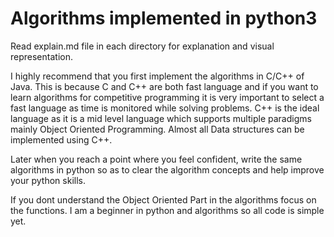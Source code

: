 # Algorithms implemented in python3 

Read explain.md file in each directory for explanation and visual representation.

I highly recommend that you first implement the algorithms in C/C++ of Java. This is because C and C++ are both fast language and if you want to learn algorithms for competitive programming it is very important to select a fast language as time is monitored while solving problems. C++ is the ideal language as it is a mid level language which supports multiple paradigms mainly Object Oriented Programming. Almost all Data structures can be implemented using C++. 

Later when you reach a point where you feel confident, write the same algorithms in python so as to clear the algorithm concepts and help improve your python skills.

If you dont understand the Object Oriented Part in the algorithms focus on the functions. I am a beginner in python and algorithms so all code is simple yet.
